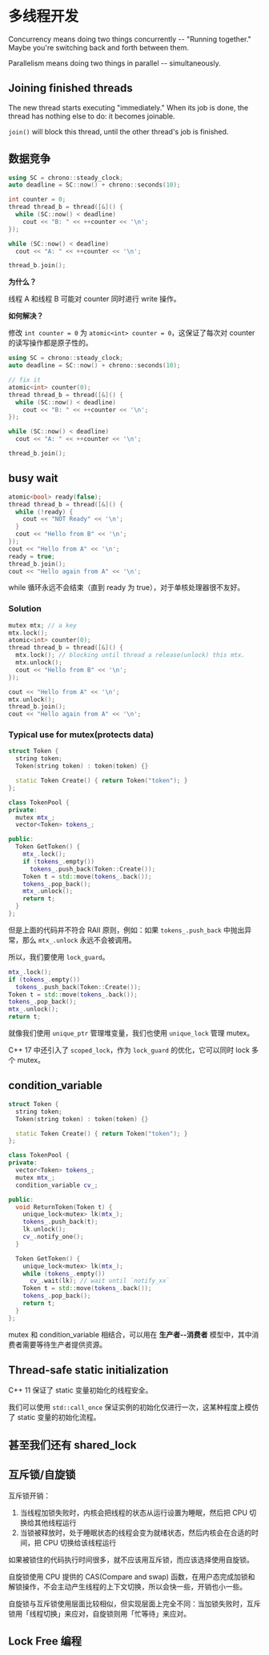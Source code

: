 ﻿# 多线程开发

Concurrency means doing two things concurrently -- "Running together." Maybe you're switching back and forth between them.

Parallelism means doing two things in parallel -- simultaneously.

## Joining finished threads

The new thread starts executing "immediately." When its job is done, the thread has nothing else to do: it becomes joinable.

`join()` will block this thread, until the other thread's job is finished.

## 数据竞争

```cpp
using SC = chrono::steady_clock;
auto deadline = SC::now() + chrono::seconds(10);

int counter = 0;
thread thread_b = thread([&]() {
  while (SC::now() < deadline)
    cout << "B: " << ++counter << '\n';
});

while (SC::now() < deadline)
  cout << "A: " << ++counter << '\n';

thread_b.join();
```

**为什么？**

线程 A 和线程 B 可能对 counter 同时进行 write 操作。

**如何解决？**

修改 `int counter = 0` 为 `atomic<int> counter = 0`，这保证了每次对 counter 的读写操作都是原子性的。

```cpp
using SC = chrono::steady_clock;
auto deadline = SC::now() + chrono::seconds(10);

// fix it
atomic<int> counter(0);
thread thread_b = thread([&]() {
  while (SC::now() < deadline)
    cout << "B: " << ++counter << '\n';
});

while (SC::now() < deadline)
  cout << "A: " << ++counter << '\n';

thread_b.join();
```

## busy wait

```cpp
atomic<bool> ready(false);
thread thread_b = thread([&]() {
  while (!ready) {
    cout << "NOT Ready" << '\n';
  }
  cout << "Hello from B" << '\n';
});
cout << "Hello from A" << '\n';
ready = true;
thread_b.join();
cout << "Hello again from A" << '\n';
```

while 循环永远不会结束（直到 ready 为 true），对于单核处理器很不友好。

### Solution

```cpp
mutex mtx; // a key
mtx.lock();
atomic<int> counter(0);
thread thread_b = thread([&]() {
  mtx.lock(); // blocking until thread a release(unlock) this mtx.
  mtx.unlock();
  cout << "Hello from B" << '\n';
});

cout << "Hello from A" << '\n';
mtx.unlock();
thread_b.join();
cout << "Hello again from A" << '\n';
```

### Typical use for mutex(protects data)

```cpp
struct Token {
  string token;
  Token(string token) : token(token) {}

  static Token Create() { return Token("token"); }
};

class TokenPool {
private:
  mutex mtx_;
  vector<Token> tokens_;

public:
  Token GetToken() {
    mtx_.lock();
    if (tokens_.empty())
      tokens_.push_back(Token::Create());
    Token t = std::move(tokens_.back());
    tokens_.pop_back();
    mtx_.unlock();
    return t;
  }
};
```

但是上面的代码并不符合 RAII 原则，例如：如果 `tokens_.push_back` 中抛出异常，那么 `mtx_.unlock` 永远不会被调用。

所以，我们要使用 `lock_guard`。

```cpp
mtx_.lock();
if (tokens_.empty())
  tokens_.push_back(Token::Create());
Token t = std::move(tokens_.back());
tokens_.pop_back();
mtx_.unlock();
return t;
```

就像我们使用 `unique_ptr` 管理堆变量，我们也使用 `unique_lock` 管理 mutex。

C++ 17 中还引入了 `scoped_lock`，作为 `lock_guard` 的优化，它可以同时 lock 多个 mutex。

## condition_variable

```cpp
struct Token {
  string token;
  Token(string token) : token(token) {}

  static Token Create() { return Token("token"); }
};

class TokenPool {
private:
  vector<Token> tokens_;
  mutex mtx_;
  condition_variable cv_;

public:
  void ReturnToken(Token t) {
    unique_lock<mutex> lk(mtx_);
    tokens_.push_back(t);
    lk.unlock();
    cv_.notify_one();
  }

  Token GetToken() {
    unique_lock<mutex> lk(mtx_);
    while (tokens_.empty())
      cv_.wait(lk); // wait until `notify_xx`
    Token t = std::move(tokens_.back());
    tokens_.pop_back();
    return t;
  }
};
```

mutex 和 condition_variable 相结合，可以用在 **生产者--消费者** 模型中，其中消费者需要等待生产者提供资源。

## Thread-safe static initialization

C++ 11 保证了 static 变量初始化的线程安全。

我们可以使用 `std::call_once` 保证实例的初始化仅进行一次，这某种程度上模仿了 static 变量的初始化流程。

## 甚至我们还有 shared_lock

## 互斥锁/自旋锁

互斥锁开销：

1. 当线程加锁失败时，内核会把线程的状态从运行设置为睡眠，然后把 CPU 切换给其他线程运行
2. 当锁被释放时，处于睡眠状态的线程会变为就绪状态，然后内核会在合适的时间，把 CPU 切换给该线程运行

如果被锁住的代码执行时间很多，就不应该用互斥锁，而应该选择使用自旋锁。

自旋锁使用 CPU 提供的 CAS(Compare and swap) 函数，在用户态完成加锁和解锁操作，不会主动产生线程的上下文切换，所以会快一些，开销也小一些。

自旋锁与互斥锁使用层面比较相似，但实现层面上完全不同：当加锁失败时，互斥锁用「线程切换」来应对，自旋锁则用「忙等待」来应对。

## Lock Free 编程
